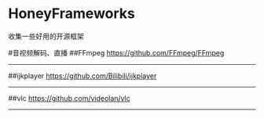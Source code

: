 # HoneyFrameworks
收集一些好用的开源框架

#音视频解码、直播
##FFmpeg
https://github.com/FFmpeg/FFmpeg
***
##ijkplayer
https://github.com/Bilibili/ijkplayer
***
##vlc
https://github.com/videolan/vlc
***
